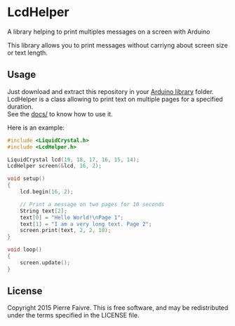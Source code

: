 LcdHelper
=========

A library helping to print multiples messages on a screen with Arduino

This library allows you to print messages without carriyng about screen size or text length.

## Usage
Just download and extract this repository in your [Arduino library](http://arduino.cc/en/Guide/Libraries) folder.  
LcdHelper is a class allowing to print text on multiple pages for a specified duration.  
See the [docs/](docs) to know how to use it.

Here is an example:
```c++
#include <LiquidCrystal.h>
#include <LcdHelper.h>

LiquidCrystal lcd(19, 18, 17, 16, 15, 14);
LcdHelper screen(&lcd, 16, 2);

void setup()
{
    lcd.begin(16, 2);

    // Print a message on two pages for 10 seconds
    String text[2];
    text[0] = "Hello World!\nPage 1";
    text[1] = "I am a very long text. Page 2";
    screen.print(text, 2, 2, 10);
}

void loop()
{
    screen.update();
}
```

## License
Copyright 2015 Pierre Faivre. This is free software, and may be redistributed under the terms specified in the LICENSE file.
